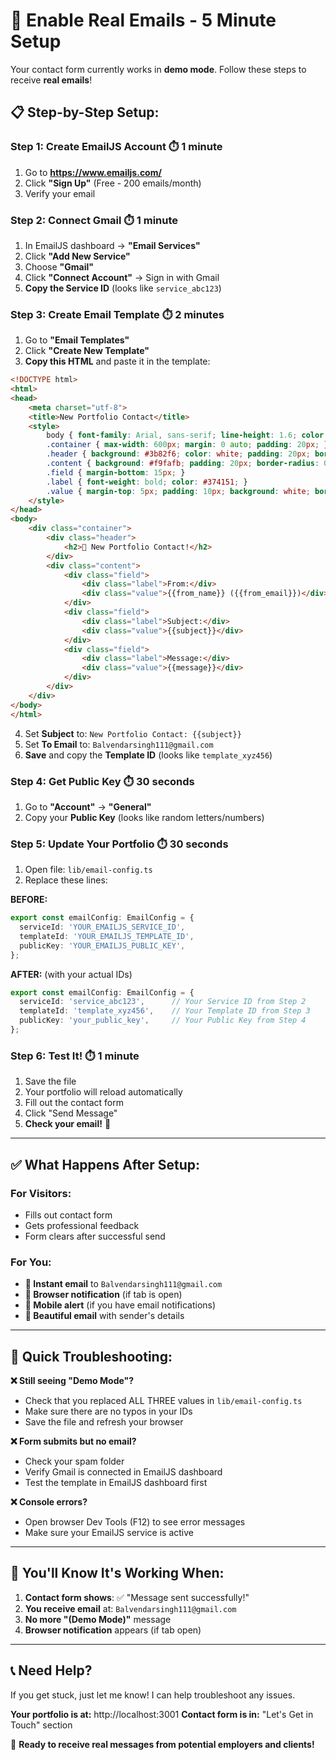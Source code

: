 # 🚀 Enable Real Emails - 5 Minute Setup

Your contact form currently works in **demo mode**. Follow these steps to receive **real emails**!

## 📋 **Step-by-Step Setup:**

### **Step 1: Create EmailJS Account** ⏱️ 1 minute
1. Go to **https://www.emailjs.com/**
2. Click **"Sign Up"** (Free - 200 emails/month)
3. Verify your email

### **Step 2: Connect Gmail** ⏱️ 1 minute  
1. In EmailJS dashboard → **"Email Services"**
2. Click **"Add New Service"**
3. Choose **"Gmail"** 
4. Click **"Connect Account"** → Sign in with Gmail
5. **Copy the Service ID** (looks like `service_abc123`)

### **Step 3: Create Email Template** ⏱️ 2 minutes
1. Go to **"Email Templates"**
2. Click **"Create New Template"**
3. **Copy this HTML** and paste it in the template:

```html
<!DOCTYPE html>
<html>
<head>
    <meta charset="utf-8">
    <title>New Portfolio Contact</title>
    <style>
        body { font-family: Arial, sans-serif; line-height: 1.6; color: #333; }
        .container { max-width: 600px; margin: 0 auto; padding: 20px; }
        .header { background: #3b82f6; color: white; padding: 20px; border-radius: 8px 8px 0 0; }
        .content { background: #f9fafb; padding: 20px; border-radius: 0 0 8px 8px; }
        .field { margin-bottom: 15px; }
        .label { font-weight: bold; color: #374151; }
        .value { margin-top: 5px; padding: 10px; background: white; border-radius: 4px; }
    </style>
</head>
<body>
    <div class="container">
        <div class="header">
            <h2>🚀 New Portfolio Contact!</h2>
        </div>
        <div class="content">
            <div class="field">
                <div class="label">From:</div>
                <div class="value">{{from_name}} ({{from_email}})</div>
            </div>
            <div class="field">
                <div class="label">Subject:</div>
                <div class="value">{{subject}}</div>
            </div>
            <div class="field">
                <div class="label">Message:</div>
                <div class="value">{{message}}</div>
            </div>
        </div>
    </div>
</body>
</html>
```

4. Set **Subject** to: `New Portfolio Contact: {{subject}}`
5. Set **To Email** to: `Balvendarsingh111@gmail.com`
6. **Save** and copy the **Template ID** (looks like `template_xyz456`)

### **Step 4: Get Public Key** ⏱️ 30 seconds
1. Go to **"Account"** → **"General"**
2. Copy your **Public Key** (looks like random letters/numbers)

### **Step 5: Update Your Portfolio** ⏱️ 30 seconds
1. Open file: `lib/email-config.ts`
2. Replace these lines:

**BEFORE:**
```typescript
export const emailConfig: EmailConfig = {
  serviceId: 'YOUR_EMAILJS_SERVICE_ID',    
  templateId: 'YOUR_EMAILJS_TEMPLATE_ID',  
  publicKey: 'YOUR_EMAILJS_PUBLIC_KEY',    
};
```

**AFTER:** (with your actual IDs)
```typescript
export const emailConfig: EmailConfig = {
  serviceId: 'service_abc123',      // Your Service ID from Step 2
  templateId: 'template_xyz456',    // Your Template ID from Step 3  
  publicKey: 'your_public_key',     // Your Public Key from Step 4
};
```

### **Step 6: Test It!** ⏱️ 1 minute
1. Save the file
2. Your portfolio will reload automatically
3. Fill out the contact form
4. Click "Send Message"
5. **Check your email!** 📧

---

## ✅ **What Happens After Setup:**

### **For Visitors:**
- Fills out contact form
- Gets professional feedback
- Form clears after successful send

### **For You:**
- **📧 Instant email** to `Balvendarsingh111@gmail.com`
- **🔔 Browser notification** (if tab is open)
- **📱 Mobile alert** (if you have email notifications)
- **💌 Beautiful email** with sender's details

---

## 🚨 **Quick Troubleshooting:**

**❌ Still seeing "Demo Mode"?**
- Check that you replaced ALL THREE values in `lib/email-config.ts`
- Make sure there are no typos in your IDs
- Save the file and refresh your browser

**❌ Form submits but no email?**
- Check your spam folder
- Verify Gmail is connected in EmailJS dashboard
- Test the template in EmailJS dashboard first

**❌ Console errors?**
- Open browser Dev Tools (F12) to see error messages
- Make sure your EmailJS service is active

---

## 🎯 **You'll Know It's Working When:**

1. **Contact form shows**: ✅ "Message sent successfully!"
2. **You receive email** at: `Balvendarsingh111@gmail.com`
3. **No more "(Demo Mode)"** message
4. **Browser notification** appears (if tab open)

---

## 📞 **Need Help?**

If you get stuck, just let me know! I can help troubleshoot any issues.

**Your portfolio is at:** http://localhost:3001
**Contact form is in:** "Let's Get in Touch" section

🚀 **Ready to receive real messages from potential employers and clients!** 